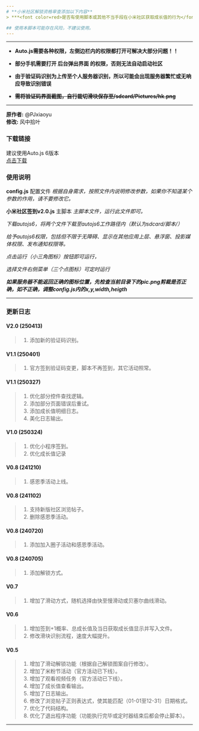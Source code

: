 ```yaml
---
# **小米社区解锁资格审查添加以下内容**
> ***<font color=red>是否有使用脚本或其他不当手段在小米社区获取成长值的行为</font>***

## 使用本脚本可能存在风险，不建议使用。
---
```


******************************************************************
*   __Auto.js需要各种权限，左侧边栏内的权限都打开可解决大部分问题！！__

*   __部分手机需要打开 后台弹出界面  的权限，否则无法自动启动社区__

*   __由于验证码识别为上传至个人服务器识别，所以可能会出现服务器繁忙或无响应导致识别错误__

*   ~~__需将验证码界面截图，自行裁切滑块保存至/sdcard/Pictures/hk.png__~~
******************************************************************

**原作者:** @PJxiaoyu  
**修改:** 风中拾叶  

### 下载链接

  建议使用Auto.js 6版本  
  [点击下载](https://wwl.lanzouj.com/ibegp205yhaj)

### 使用说明

**config.js**  配置文件
*根据自身需求，按照文件内说明修改参数，如果你不知道某个参数的作用，请不要修改它。*
      
**小米社区签到v2.0.js**  主脚本
*主脚本文件，运行此文件即可。*
  
*下载autojs6，将两个文件下载至autojs6工作路径内（默认为sdcard/脚本/）*
  
*给予autojs6权限，包括但不限于无障碍、显示在其他应用上层、悬浮窗、投影媒体权限、发布通知权限等。*
  
*点击运行（小三角图标）按钮即可运行，*

*选择文件右侧菜单（三个点图标）可定时运行*

***如果服务器不能返回正确的图标位置，先检查当前目录下的pic.png剪裁是否正确，如不正确，调整config.js内的x,y,width,heigth***

  

---

### 更新日志

#### V2.0 (250413) 
 > 1. 添加新的验证码识别。

#### V1.1 (250401)
 > 1. 官方签到验证码变更，脚本不再签到，其它活动照常。


#### V1.1 (250327)
 > 1. 优化部分控件查找逻辑。
 > 2. 添加部分页面错误后重试。
 > 3. 添加成长值明细日志。
 > 4. 美化日志输出。


#### V1.0 (250324)
 > 1. 优化小程序签到。
 > 2. 优化成长值记录


#### V0.8 (241210)
 > 1. 感恩季活动上线。

#### V0.8 (241102)
 > 1. 支持新版社区浏览帖子。
 > 2. 删除感恩季活动。

#### V0.8 (240720)
 > 1. 添加加入圈子活动和感恩季活动。

#### V0.8 (240705)
 > 1. 添加解锁方式。

#### V0.7
 > 1. 增加了滑动方式，随机选择由快至慢滑动或贝塞尔曲线滑动。

#### V0.6
 > 1. 增加签到+1概率、总成长值及当日获取成长值显示并写入文件。
 > 2. 修改滑块识别流程，速度大幅提升。

#### V0.5
 > 1. 增加了滑动解锁功能（根据自己解锁图案自行修改）。
 > 2. 增加了米粉节活动（官方活动已下线）。
 > 3. 增加了观看视频任务（官方活动已下线）。
 > 4. 增加了成长值查看输出。
 > 5. 增加了日志输出。
 > 6. 修改了浏览帖子正则表达式，使其能匹配（01-01至12-31）日期格式。
 > 7. 优化了代码结构。
 > 8. 优化了退出程序功能（功能执行完毕或定时器结束后都会停止脚本）。

---
